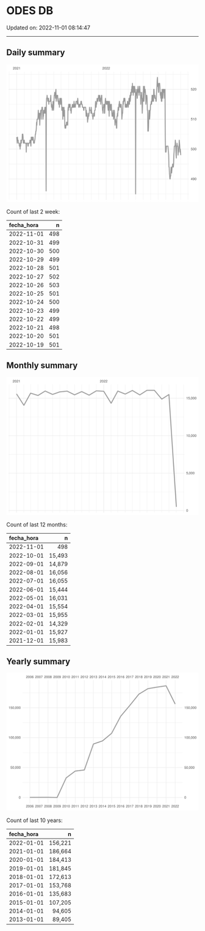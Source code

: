
# ODES DB

Updated on: 2022-11-01 08:14:47

-----

## Daily summary

![](figures/unnamed-chunk-2-1.svg)<!-- -->

Count of last 2 week:

| fecha\_hora |   n |
| :---------- | --: |
| 2022-11-01  | 498 |
| 2022-10-31  | 499 |
| 2022-10-30  | 500 |
| 2022-10-29  | 499 |
| 2022-10-28  | 501 |
| 2022-10-27  | 502 |
| 2022-10-26  | 503 |
| 2022-10-25  | 501 |
| 2022-10-24  | 500 |
| 2022-10-23  | 499 |
| 2022-10-22  | 499 |
| 2022-10-21  | 498 |
| 2022-10-20  | 501 |
| 2022-10-19  | 501 |

## Monthly summary

![](figures/unnamed-chunk-4-1.svg)<!-- -->

Count of last 12 months:

| fecha\_hora |      n |
| :---------- | -----: |
| 2022-11-01  |    498 |
| 2022-10-01  | 15,493 |
| 2022-09-01  | 14,879 |
| 2022-08-01  | 16,056 |
| 2022-07-01  | 16,055 |
| 2022-06-01  | 15,444 |
| 2022-05-01  | 16,031 |
| 2022-04-01  | 15,554 |
| 2022-03-01  | 15,955 |
| 2022-02-01  | 14,329 |
| 2022-01-01  | 15,927 |
| 2021-12-01  | 15,983 |

## Yearly summary

![](figures/unnamed-chunk-6-1.svg)<!-- -->

Count of last 10 years:

| fecha\_hora |       n |
| :---------- | ------: |
| 2022-01-01  | 156,221 |
| 2021-01-01  | 186,664 |
| 2020-01-01  | 184,413 |
| 2019-01-01  | 181,845 |
| 2018-01-01  | 172,613 |
| 2017-01-01  | 153,768 |
| 2016-01-01  | 135,683 |
| 2015-01-01  | 107,205 |
| 2014-01-01  |  94,605 |
| 2013-01-01  |  89,405 |
